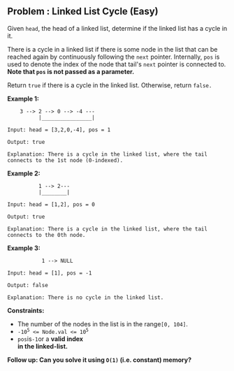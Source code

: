 ## Problem : Linked List Cycle (Easy)

Given ```head```, the head of a linked list, determine if the linked list has a cycle in it.<br>

There is a cycle in a linked list if there is some node in the list that can be reached again by continuously following the ```next``` pointer. Internally, ```pos``` is used to denote the index of the node that tail's ```next``` pointer is connected to. **Note that ```pos``` is not passed as a parameter.**<br>

Return ```true``` if there is a cycle in the linked list. Otherwise, return ```false.```

 
**Example 1:**

        3 --> 2 --> 0 --> -4 ---     
              |________________|

```                       
Input: head = [3,2,0,-4], pos = 1

Output: true

Explanation: There is a cycle in the linked list, where the tail connects to the 1st node (0-indexed).
```

**Example 2:**

              1 --> 2---     
              |________|

```
Input: head = [1,2], pos = 0

Output: true

Explanation: There is a cycle in the linked list, where the tail connects to the 0th node.
```

**Example 3:**

               1 --> NULL

```
Input: head = [1], pos = -1

Output: false

Explanation: There is no cycle in the linked list.
``` 

**Constraints:**
<ul>
<li>The number of the nodes in the list is in the range<code>[0, 104]</code>.</li>
<li><code>-10<sup>5</sup> <= Node.val <= 10<sup>5</sup></code></li>
<li><code>pos</code>is<code>-1</code>or a <b>valid index</br>in the linked-list.</li>
</ul>
 
**Follow up:** Can you solve it using ```O(1)``` (i.e. constant) memory?